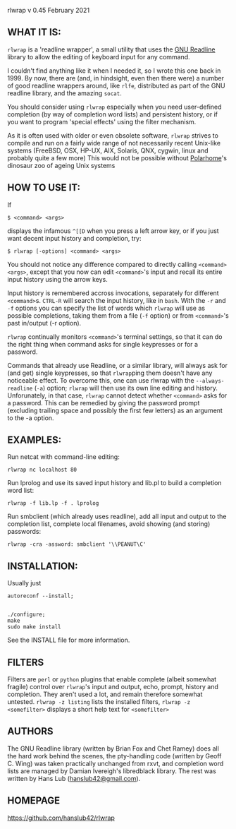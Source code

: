 rlwrap v 0.45 February 2021

## WHAT IT IS:

`rlwrap` is a 'readline wrapper', a small utility that uses the [GNU
Readline](https://tiswww.case.edu/php/chet/readline/rltop.html)
library to allow the editing of keyboard input for any command.

I couldn't find anything like it when I needed it, so I wrote this one
back in 1999.  By now, there are (and, in hindsight, even then there
were) a number of good readline wrappers around, like `rlfe`,
distributed as part of the GNU readline library, and the amazing
`socat`.

You should consider using `rlwrap` especially when you need
user-defined completion (by way of completion word lists) and
persistent history, or if you want to program 'special effects' using
the filter mechanism.

As it is often used with older or even obsolete software,
`rlwrap` strives to compile and run on a fairly wide range of not
necessarily recent Unix-like systems (FreeBSD, OSX, HP-UX, AIX,
Solaris, QNX, cygwin, linux and probably quite a few more) This would
not be possible without [Polarhome](http://polarhome.com)'s dinosaur
zoo of ageing Unix systems

## HOW TO USE IT:

If 

    $ <command> <args>

displays the infamous `^[[D` when you press a left arrow key, or if
you just want decent input history and completion, try:

    $ rlwrap [-options] <command> <args>

You should not notice any difference compared to directly calling `<command>
<args>`, except that you now can edit `<command>`'s input and recall
its entire input history using the arrow keys.


Input history is remembered accross invocations, separately for
different `<command>`s. `CTRL-R` will search the input
history, like in `bash`.  With the `-r` and `-f` options you can specify the list of
words which `rlwrap` will use as possible completions, taking them
from a file (`-f` option) or from `<command>`'s past in/output (-r
option).

`rlwrap` continually monitors `<command>`'s terminal settings, so that
it can do the right thing when command asks for single keypresses or
for a password.

Commands that already use Readline, or a similar library, will always
ask for (and get) single keypresses, so that `rlwrap`ping them doesn't
have any noticeable effect. To overcome this, one can use rlwrap with the
`--always-readline` (`-a`)  option; `rlwrap` will then use its own line
editing and history. Unforunately, in that case, `rlwrap` cannot
detect whether `<command>` asks for a password. This can be remedied
by giving the password prompt (excluding trailing space and possibly
the first few letters) as an argument to the -a option.
 
## EXAMPLES:
Run netcat with command-line editing:

    rlwrap nc localhost 80

Run lprolog and use its saved input history and lib.pl to build a
completion word list:
  
    rlwrap -f lib.lp -f . lprolog

Run smbclient (which already uses readline), add all input and output
to the completion list, complete local filenames, avoid showing (and
storing) passwords:

    rlwrap -cra -assword: smbclient '\\PEANUT\C' 

## INSTALLATION:

Usually just

    autoreconf --install;


    ./configure;
    make
    sudo make install

See the INSTALL file for more information.

## FILTERS

Filters are `perl` or `python` plugins that enable complete (albeit
somewhat fragile) control over `rlwrap`'s input and output, echo,
prompt, history and completion. They aren't used a lot, and remain
therefore somewhat untested. `rlwrap -z listing` lists the installed
filters, `rlwrap -z <somefilter>` displays a short help text for `<somefilter>`

## AUTHORS

The GNU Readline library (written by Brian Fox and Chet Ramey) does
all the hard work behind the scenes, the pty-handling code (written by
Geoff C. Wing) was taken practically unchanged from rxvt, and
completion word lists are managed by Damian Ivereigh's libredblack
library. The rest was written by Hans Lub (hanslub42@gmail.com).

## HOMEPAGE
https://github.com/hanslub42/rlwrap
